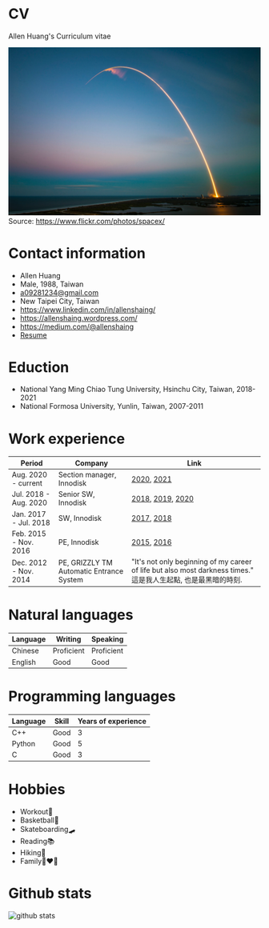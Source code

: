 # CV
Allen Huang's Curriculum vitae

![Launch](launch.jpg)
Source: https://www.flickr.com/photos/spacex/

# Contact information
- Allen Huang
- Male, 1988, Taiwan
- a09281234@gmail.com
- New Taipei City, Taiwan
- https://www.linkedin.com/in/allenshaing/
- https://allenshaing.wordpress.com/
- https://medium.com/@allenshaing
- [Resume](https://docs.google.com/document/d/1NLL8ianEoQUx2jKxBDB_f_3FsS-EecgI81KVF3pFiNE/edit?usp=sharing)


# Eduction
- National Yang Ming Chiao Tung University, Hsinchu City, Taiwan, 2018-2021
- National Formosa University, Yunlin, Taiwan, 2007-2011

# Work experience
Period | Company | Link
--- | --- | ---
Aug. 2020 - current | Section manager, Innodisk | [2020](./2020/ReadMe.md), [2021](./2021/ReadMe.md)
Jul. 2018 - Aug. 2020 | Senior SW, Innodisk | [2018](./2018/ReadMe.md), [2019](./2019/ReadMe.md), [2020](./2020/ReadMe.md)
Jan. 2017 - Jul. 2018 | SW, Innodisk | [2017](./2017/ReadMe.md), [2018](./2018/ReadMe.md)
Feb. 2015 - Nov. 2016 | PE, Innodisk | [2015](./2015/ReadMe.md), [2016](./2016/ReadMe.md)
Dec. 2012 - Nov. 2014 | PE, GRIZZLY TM Automatic Entrance System | "It's not only beginning of my career of life but also most darkness times."  這是我人生起點, 也是最黑暗的時刻.

# Natural languages
Language | Writing | Speaking
--- | --- | --- 
Chinese | Proficient | Proficient
English | Good | Good

# Programming languages
Language | Skill | Years of experience
--- | --- | --- 
C++ | Good | 3
Python | Good | 5
C | Good | 3

# Hobbies
- Workout💪
- Basketball🏀
- Skateboarding🛹
- Reading📚
- Hiking🥾
- Family👩‍❤️‍👨

# Github stats
![github stats](https://github-readme-stats.vercel.app/api?username=shaing&show_icons=true)
